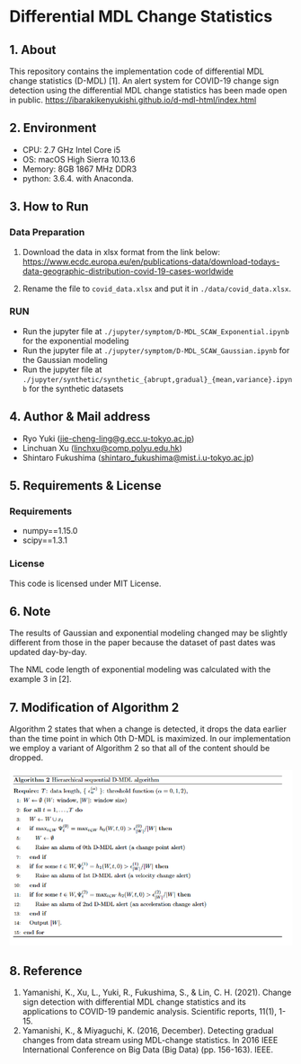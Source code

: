 # Differential MDL Change Statistics

## 1. About
This repository contains the implementation code of differential MDL change statistics (D-MDL) [1].
An alert system for COVID-19 change sign detection using the differential MDL change statistics has been made open in public.
https://ibarakikenyukishi.github.io/d-mdl-html/index.html

## 2. Environment
- CPU: 2.7 GHz Intel Core i5
- OS: macOS High Sierra 10.13.6
- Memory: 8GB 1867 MHz DDR3
- python: 3.6.4. with Anaconda.

## 3. How to Run
### Data Preparation
1. Download the data in xlsx format from the link below:
https://www.ecdc.europa.eu/en/publications-data/download-todays-data-geographic-distribution-covid-19-cases-worldwide

2. Rename the file to `covid_data.xlsx` and put it in `./data/covid_data.xlsx`.

### RUN
- Run the jupyter file at `./jupyter/symptom/D-MDL_SCAW_Exponential.ipynb` for the exponential modeling
- Run the jupyter file at `./jupyter/symptom/D-MDL_SCAW_Gaussian.ipynb` for the Gaussian modeling
- Run the jupyter file at `./jupyter/synthetic/synthetic_{abrupt,gradual}_{mean,variance}.ipynb` for the synthetic datasets

## 4. Author & Mail address
- Ryo Yuki (jie-cheng-ling@g.ecc.u-tokyo.ac.jp)
- Linchuan Xu (linchxu@comp.polyu.edu.hk)
- Shintaro Fukushima (shintaro_fukushima@mist.i.u-tokyo.ac.jp)

## 5. Requirements & License
### Requirements
- numpy==1.15.0
- scipy==1.3.1

### License
This code is licensed under MIT License.

## 6. Note
The results of Gaussian and exponential modeling changed may be slightly different from those in the paper because the dataset of past dates was updated day-by-day.

The NML code length of exponential modeling was calculated with the example 3 in [2].

## 7. Modification of Algorithm 2
Algorithm 2 states that when a change is detected, it drops the data earlier than the time point in which 0th D-MDL is maximized. In our implementation we employ a variant of Algorithm 2 so that all of the content should be dropped.

![modification](modification.png)

## 8. Reference
1. Yamanishi, K., Xu, L., Yuki, R., Fukushima, S., & Lin, C. H. (2021). Change sign detection with differential MDL change statistics and its applications to COVID-19 pandemic analysis. Scientific reports, 11(1), 1-15.
2. Yamanishi, K., & Miyaguchi, K. (2016, December). Detecting gradual changes from data stream using MDL-change statistics. In 2016 IEEE International Conference on Big Data (Big Data) (pp. 156-163). IEEE.

